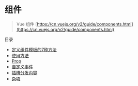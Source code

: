 # 组件

> Vue 组件 [https://cn.vuejs.org/v2/guide/components.html](https://cn.vuejs.org/v2/guide/components.html)


目录

- [定义组件模板的7种方法](Component/定义组件模板的7种方法.md)
- [使用方法](Component/使用方法.md)
- [Prop](Component/Prop.md)
- [自定义事件](Component/自定义事件.md)
- [插槽分发内容](Component/插槽分发内容.md)
- [杂项](Component/杂项.md)
